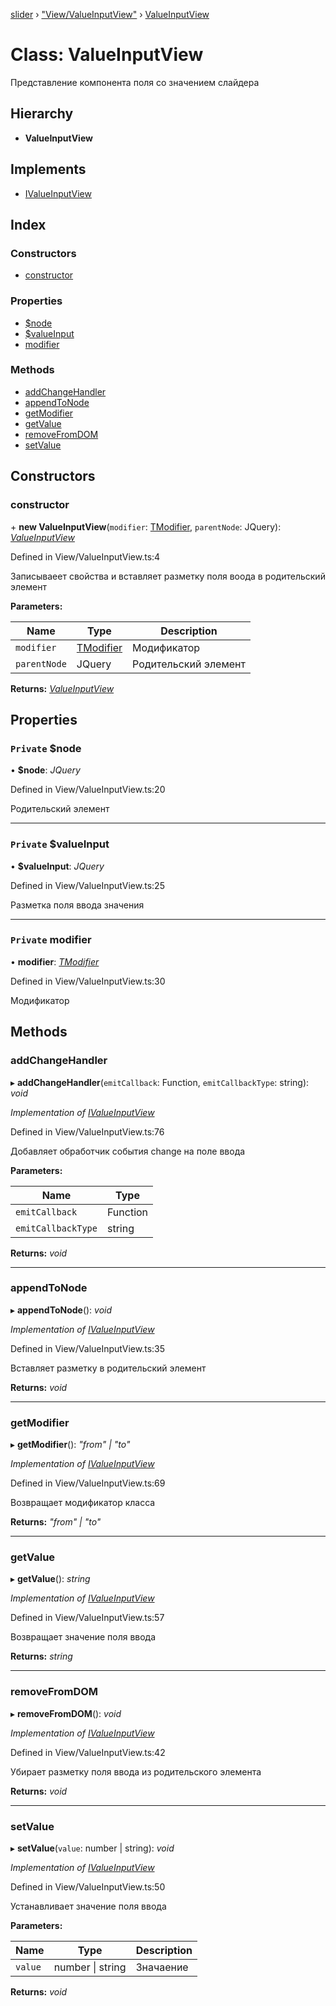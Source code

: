 [slider](../globals.md) › ["View/ValueInputView"](../modules/_view_valueinputview_.md) › [ValueInputView](_view_valueinputview_.valueinputview.md)

# Class: ValueInputView

Представление компонента поля со значением слайдера

## Hierarchy

* **ValueInputView**

## Implements

* [IValueInputView](../interfaces/_types_.ivalueinputview.md)

## Index

### Constructors

* [constructor](_view_valueinputview_.valueinputview.md#constructor)

### Properties

* [$node](_view_valueinputview_.valueinputview.md#private-node)
* [$valueInput](_view_valueinputview_.valueinputview.md#private-valueinput)
* [modifier](_view_valueinputview_.valueinputview.md#private-modifier)

### Methods

* [addChangeHandler](_view_valueinputview_.valueinputview.md#addchangehandler)
* [appendToNode](_view_valueinputview_.valueinputview.md#appendtonode)
* [getModifier](_view_valueinputview_.valueinputview.md#getmodifier)
* [getValue](_view_valueinputview_.valueinputview.md#getvalue)
* [removeFromDOM](_view_valueinputview_.valueinputview.md#removefromdom)
* [setValue](_view_valueinputview_.valueinputview.md#setvalue)

## Constructors

###  constructor

\+ **new ValueInputView**(`modifier`: [TModifier](../modules/_types_.md#tmodifier), `parentNode`: JQuery): *[ValueInputView](_view_valueinputview_.valueinputview.md)*

Defined in View/ValueInputView.ts:4

Записываеет свойства и вставляет разметку поля воода в родительский элемент

**Parameters:**

Name | Type | Description |
------ | ------ | ------ |
`modifier` | [TModifier](../modules/_types_.md#tmodifier) | Модификатор |
`parentNode` | JQuery | Родительский элемент  |

**Returns:** *[ValueInputView](_view_valueinputview_.valueinputview.md)*

## Properties

### `Private` $node

• **$node**: *JQuery*

Defined in View/ValueInputView.ts:20

Родительский элемент

___

### `Private` $valueInput

• **$valueInput**: *JQuery*

Defined in View/ValueInputView.ts:25

Разметка поля ввода значения

___

### `Private` modifier

• **modifier**: *[TModifier](../modules/_types_.md#tmodifier)*

Defined in View/ValueInputView.ts:30

Модификатор

## Methods

###  addChangeHandler

▸ **addChangeHandler**(`emitCallback`: Function, `emitCallbackType`: string): *void*

*Implementation of [IValueInputView](../interfaces/_types_.ivalueinputview.md)*

Defined in View/ValueInputView.ts:76

Добавляет обработчик события change на поле ввода

**Parameters:**

Name | Type |
------ | ------ |
`emitCallback` | Function |
`emitCallbackType` | string |

**Returns:** *void*

___

###  appendToNode

▸ **appendToNode**(): *void*

*Implementation of [IValueInputView](../interfaces/_types_.ivalueinputview.md)*

Defined in View/ValueInputView.ts:35

Вставляет разметку в родительский элемент

**Returns:** *void*

___

###  getModifier

▸ **getModifier**(): *"from" | "to"*

*Implementation of [IValueInputView](../interfaces/_types_.ivalueinputview.md)*

Defined in View/ValueInputView.ts:69

Возвращает модификатор класса

**Returns:** *"from" | "to"*

___

###  getValue

▸ **getValue**(): *string*

*Implementation of [IValueInputView](../interfaces/_types_.ivalueinputview.md)*

Defined in View/ValueInputView.ts:57

Возвращает значение поля ввода

**Returns:** *string*

___

###  removeFromDOM

▸ **removeFromDOM**(): *void*

*Implementation of [IValueInputView](../interfaces/_types_.ivalueinputview.md)*

Defined in View/ValueInputView.ts:42

Убирает разметку поля ввода из родительского элемента

**Returns:** *void*

___

###  setValue

▸ **setValue**(`value`: number | string): *void*

*Implementation of [IValueInputView](../interfaces/_types_.ivalueinputview.md)*

Defined in View/ValueInputView.ts:50

Устанавливает значение поля ввода

**Parameters:**

Name | Type | Description |
------ | ------ | ------ |
`value` | number &#124; string | Значаение  |

**Returns:** *void*

